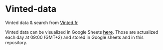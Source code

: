# Vinted-data
 Vinted data & search from [Vinted.fr](https://www.vinted.fr/)

Vinted data can be visualized in Google Sheets **[here](https://docs.google.com/spreadsheets/d/19CWMW9_0p9b-Qdog4iD9THiY_EY4nabcxF3emalAbqw/edit?usp=sharing)**. Those are actualized each day at 09:00 (GMT+2) and stored in Google sheets and in this repository.

